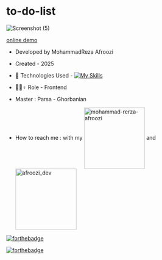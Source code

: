 # to-do-list
![Screenshot (5)](https://github.com/user-attachments/assets/213f18a3-c195-478f-8b09-a79b7d28bd77)


[online demo](https://mohammadrezaafroozi.github.io/to-do-list/)




- Developed by MohammadReza Afroozi
- Created - 2025
- 🤖 Technologies Used - [![My Skills](https://skillicons.dev/icons?i=js,html,css)](https://skillicons.dev)

- 🤖🤖♀️ Role - Frontend
- Master : Parsa - Ghorbanian
- How to reach me : with my
<a href="https://www.linkedin.com/in/afroozidev?utm_source=share&utm_campaign=share_via&utm_content=profile&utm_medium=android_app" target="blank"><img align="center" src="https://user-images.githubusercontent.com/74038190/235294012-0a55e343-37ad-4b0f-924f-c8431d9d2483.gif" alt="mohammad-rerza-afroozi" height="160" width="160" /></a> and
<a href="https://instagram.com/afroozi_dev" target="blank"><img align="center" src="https://user-images.githubusercontent.com/74038190/235294013-a33e5c43-a01c-43f6-b44d-a406d8b4ab75.gif" alt="afroozi_dev" height="160" width="160" /></a>

[![forthebadge](https://forthebadge.com/images/featured/featured-built-with-love.svg)](https://forthebadge.com)

[![forthebadge](https://forthebadge.com/images/badges/made-with-javascript.svg)](https://forthebadge.com)
